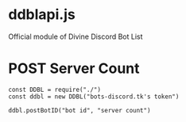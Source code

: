 # ddblapi.js
Official module of Divine Discord Bot List

# POST Server Count
```JS
const DDBL = require("./")
const ddbl = new DDBL("bots-discord.tk's token")

ddbl.postBotID("bot id", "server count")
```
